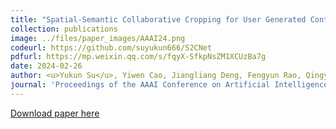 ```yaml
---
title: "Spatial-Semantic Collaborative Cropping for User Generated Content"
collection: publications
image: ../files/paper_images/AAAI24.png
codeurl: https://github.com/suyukun666/S2CNet
pdfurl: https://mp.weixin.qq.com/s/fqyX-SfkpNsZM1XCUzBa7g
date: 2024-02-26
author: <u>Yukun Su</u>, Yiwen Cao, Jiangliang Deng, Fengyun Rao, Qingyao Wu
journal: 'Proceedings of the AAAI Conference on Artificial Intelligence (AAAI2024)'
---
```


[Download paper here]()

